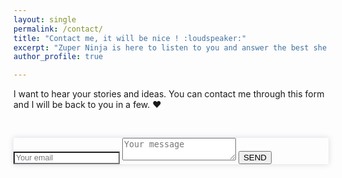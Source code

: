 ```yaml
---
layout: single
permalink: /contact/
title: "Contact me, it will be nice ! :loudspeaker:"
excerpt: "Zuper Ninja is here to listen to you and answer the best she can."
author_profile: true

---
```




I want to hear your stories and ideas. You can contact me through this form and I will be back to you in a few. :heart:

&nbsp;


<form method="POST" action="https://formspree.io/annecamille.gilbert@gmail.com" style="background: transparent;box-shadow: 0px 0px 10px #d9d8e0;border-radius: 2px;">
  <input name="email" placeholder="Your email" style="font-size: 0.9em;box-shadow: 0px 0px 4px #d9d8e0;" type="email">
  <input name="_subject" value="Formulaire de contact ZuperNinja" type="hidden">
  <textarea name="message" placeholder="Your message"  	class="notice--info"></textarea>
  <button type="submit" class="btn btn--warning">SEND</button>
</form>

